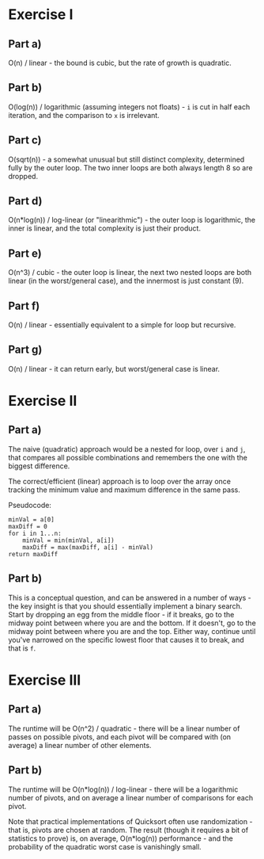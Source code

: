 # Exercise I

## Part a)
O(n) / linear - the bound is cubic, but the rate of growth is quadratic.

## Part b)
O(log(n)) / logarithmic (assuming integers not floats) - `i` is cut in half each
iteration, and the comparison to `x` is irrelevant.

## Part c)
O(sqrt(n)) - a somewhat unusual but still distinct complexity, determined fully
by the outer loop. The two inner loops are both always length 8 so are dropped.

## Part d)
O(n*log(n)) / log-linear (or "linearithmic") - the outer loop is logarithmic,
the inner is linear, and the total complexity is just their product.

## Part e)
O(n^3) / cubic - the outer loop is linear, the next two nested loops are both
linear (in the worst/general case), and the innermost is just constant (9).

## Part f)
O(n) / linear - essentially equivalent to a simple for loop but recursive.

## Part g)
O(n) / linear - it can return early, but worst/general case is linear.


# Exercise II

## Part a)
The naive (quadratic) approach would be a nested for loop, over `i` and `j`,
that compares all possible combinations and remembers the one with the biggest
difference.

The correct/efficient (linear) approach is to loop over the array once tracking
the minimum value and maximum difference in the same pass.

Pseudocode:
```
minVal = a[0]
maxDiff = 0
for i in 1...n:
    minVal = min(minVal, a[i])
    maxDiff = max(maxDiff, a[i] - minVal)
return maxDiff
```

## Part b)
This is a conceptual question, and can be answered in a number of ways - the key
insight is that you should essentially implement a binary search. Start by
dropping an egg from the middle floor - if it breaks, go to the midway point
between where you are and the bottom. If it doesn't, go to the midway point
between where you are and the top. Either way, continue until you've narrowed
on the specific lowest floor that causes it to break, and that is `f`.


# Exercise III

## Part a)
The runtime will be O(n^2) / quadratic - there will be a linear number of passes
on possible pivots, and each pivot will be compared with (on average) a linear
number of other elements.

## Part b)
The runtime will be O(n*log(n)) / log-linear - there will be a logarithmic
number of pivots, and on average a linear number of comparisons for each pivot.

Note that practical implementations of Quicksort often use randomization - that
is, pivots are chosen at random. The result (though it requires a bit of
statistics to prove) is, on average, O(n*log(n)) performance - and the
probability of the quadratic worst case is vanishingly small.

            
